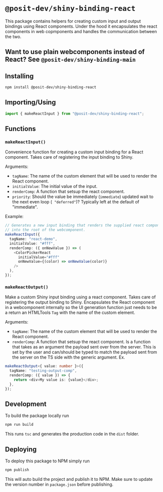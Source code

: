 # `@posit-dev/shiny-binding-react`

This package contains helpers for creating custom input and output bindings using React components. Under the hood it encapsulates the react components in web copmponents and handles the communication between the two.

## Want to use plain webcomponents instead of React? See `@posit-dev/shiny-binding-main`

## Installing

```bash
npm install @posit-dev/shiny-binding-react
```

## Importing/Using

```typescript
import { makeReactInput } from "@posit-dev/shiny-binding-react";
```

## Functions

### `makeReactInput()`

Convenience function for creating a custom input binding for a React component. Takes care of registering the input binding to Shiny.

Arguments:

- `tagName`: The name of the custom element that will be used to render the React component.
- `initialValue`: The initial value of the input.
- `renderComp`: A function that setsup the react component.
- `priority`: Should the value be immediately (`immediate`) updated wait to the next even loop (` "deferred"`)? Typically left at the default of "immediate".

Example:

```typescript
// Generates a new input binding that renders the supplied react component
// into the root of the webcomponent.
makeReactInput({
  tagName: "react-demo",
  initialValue: "#fff",
  renderComp: ({ onNewValue }) => (
    <ColorPickerReact
      initialValue="#fff"
      onNewValue={(color) => onNewValue(color)}
    />
  ),
});
```

### `makeReactOutput()`

Make a custom Shiny input binding using a react component. Takes care of registering the output binding to Shiny. Encapsulates the React component in a webcomponent internally so the UI generation function just needs to be a return an HTMLTools `Tag` with the name of the custom element.

Arguments:

- `tagName`: The name of the custom element that will be used to render the React component.
- `renderComp`: A function that setsup the react component. Is a function that takes as an argument the payload sent over from the server. This is set by the user and can/should be typed to match the payload sent from the server on the TS side with the generic argument. Ex.

```typescript
makeReactOutput<{ value: number }>({
  tagName: "testing-output-comp",
  renderComp: ({ value }) => {
    return <div>My value is: {value}</div>;
  },
});
```

## Development

To build the package locally run

```bash
npm run build
```

This runs `tsc` and generates the production code in the `dist` folder.

## Deploying

To deploy this package to NPM simply run

```bash
npm publish
```

This will auto build the project and publish it to NPM. Make sure to update the version number in `package.json` before publishing.
